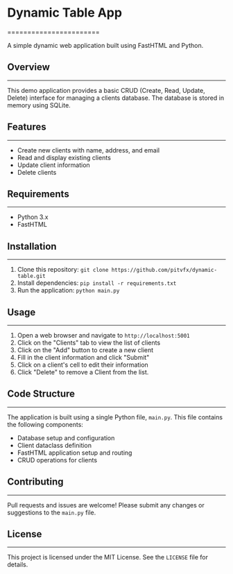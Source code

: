 # Dynamic Table App
=======================

A simple dynamic web application built using FastHTML and Python.

## Overview
-----------

This demo application provides a basic CRUD (Create, Read, Update, Delete) interface for managing a clients database. The database is stored in memory using SQLite.

## Features
------------

* Create new clients with name, address, and email
* Read and display existing clients
* Update client information
* Delete clients

## Requirements
---------------

* Python 3.x
* FastHTML

## Installation
------------

1. Clone this repository: `git clone https://github.com/pitvfx/dynamic-table.git`
2. Install dependencies: `pip install -r requirements.txt`
3. Run the application: `python main.py`

## Usage
-----

1. Open a web browser and navigate to `http://localhost:5001`
2. Click on the "Clients" tab to view the list of clients
3. Click on the "Add" button to create a new client
4. Fill in the client information and click "Submit"
5. Click on a client's cell to edit their information
6. Click "Delete" to remove a Client from the list.


## Code Structure
----------------

The application is built using a single Python file, `main.py`. This file contains the following components:

* Database setup and configuration
* Client dataclass definition
* FastHTML application setup and routing
* CRUD operations for clients

## Contributing
------------

Pull requests and issues are welcome! Please submit any changes or suggestions to the `main.py` file.

## License
-------

This project is licensed under the MIT License. See the `LICENSE` file for details.
